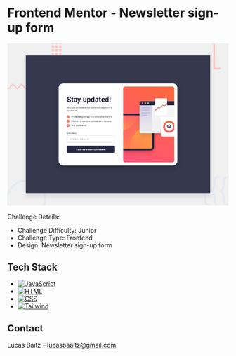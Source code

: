 # Frontend Mentor - Newsletter sign-up form

![Design preview for the "Newsletter sign-up form" coding challenge](design/desktop-preview.jpg)

Challenge Details:

- Challenge Difficulty: Junior
- Challenge Type: Frontend
- Design: Newsletter sign-up form

## Tech Stack

- [![JavaScript][JavaScript]][JavaScript-url]
- [![HTML][HTML]][HTML-url]
- [![CSS][CSS]][CSS-url]
- [![Tailwind][Tailwind]][Tailwind-url]

<!-- CONTACT -->

## Contact

Lucas Baitz - [lucasbaaitz@gmail.com](mailto:lucasbaaitz@gmail.com)

[HTML]: https://img.shields.io/badge/HTML5-E34F26?style=for-the-badge&logo=html5&logoColor=white
[HTML-url]: https://developer.mozilla.org/en-US/docs/Web/HTML
[JavaScript]: https://img.shields.io/badge/JavaScript-F7DF1E?style=for-the-badge&logo=javascript&logoColor=black
[JavaScript-url]: https://developer.mozilla.org/en-US/docs/Learn/JavaScript
[CSS]: https://img.shields.io/badge/CSS3-1572B6?style=for-the-badge&logo=css3&logoColor=white
[CSS-url]: https://developer.mozilla.org/en-US/docs/Web/CSS
[Tailwind]: https://img.shields.io/badge/Tailwind-38B2AC?style=for-the-badge&logo=tailwind-css&logoColor=white
[Tailwind-url]: https://tailwindcss.com
